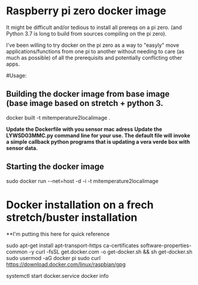 
# Raspberry pi zero docker image

It might be difficult and/or tedious to install all prereqs on a pi zero.
(and Python 3.7 is long to build from sources compiling on the pi zero).

I've been willing to try docker on the pi zero as a way to "easyly" move applications/functions from one pi to another without needing to care (as much as possible) of all the prerequisits and potentially conflicting other apps.

#Usage:

## Building the docker image from base image (base image based on stretch + python 3.
docker built -t mitemperature2localimage . 

**Update the Dockerfile with you sensor mac adress**
**Update the LYWSD03MMC.py command line for your use. The default file will invoke a simple callback python programs that is updating a vera verde box with sensor data.**

## Starting the docker image
sudo docker run --net=host -d -i -t mitemperature2localimage

# Docker installation on a frech stretch/buster installation

**I'm putting this here for quick reference

sudo apt-get install apt-transport-https ca-certificates software-properties-common -y
curl -fsSL get.docker.com -o get-docker.sh && sh get-docker.sh
sudo usermod -aG docker pi
sudo curl https://download.docker.com/linux/raspbian/gpg

systemctl start docker.service
docker info
